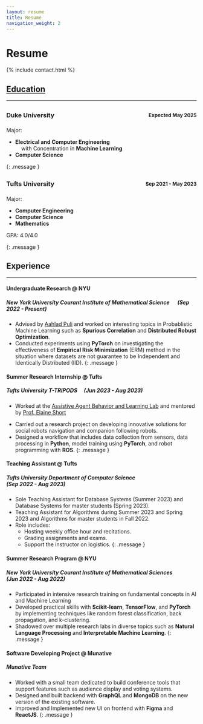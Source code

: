 ```yaml
---
layout: resume
title: Resume
navigation_weight: 2
---
```

<!-- <script
  src="https://cdn.mathjax.org/mathjax/latest/MathJax.js?config=TeX-AMS-MML_HTMLorMML"
  type="text/javascript">
</script> -->
# Resume

{% include contact.html %}

## [Education](/education)
---

<div>
  <h3 style="display: flex; justify-content: space-between; align-items: center;">
      <span style="text-align: left;">Duke University</span>
      <span style="float:right;font-size:0.8em;padding: 0.5em 0;">
          Expected May 2025
      </span>
  </h3>
  <p style="margin-bottom:5px">Major:  <ul>
      <li><b>Electrical and Computer Engineering</b><br>&nbsp;&nbsp;&nbsp;&nbsp;with Concentration in <b>Machine Learning</b></li>
      <li><b>Computer Science</b></li>
    </ul>
  </p>
  <!-- <p> GPA: 4.0/4.0 </p> -->
</div>
{: .message }


<div>
  <h3 style="display: flex; justify-content: space-between; align-items: center;">
      <span style="text-align: left;">Tufts University</span>
      <span style="float:right;font-size:0.8em;padding: 0.5em 0;">
          Sep 2021 - May 2023
      </span>
  </h3>
  <p style="margin-bottom:5px">Major:  <ul>
      <li><b>Computer Engineering</b></li>
      <li><b>Computer Science</b></li>
      <li><b>Mathematics</b></li>
    </ul>
  </p>
  <p> GPA: 4.0/4.0 </p>
</div>
{: .message }

## Experience
---
#### Undergraduate Research @ NYU
##### New York University Courant Institute of Mathematical Science &emsp; (Sep 2022 - Present)
 - Advised by [Aahlad Puli](https://aahladmanas.github.io/) and worked on interesting topics in 
 Probablistic Machine Learning such as **Spurious Correlation** and **Distributed Robust Optimization**.
 - Conducted experiments using **PyTorch** on investigating the effectiveness of **Empirical Risk Minimization** (ERM) method in the situation where datasets are not guarantee to be 
 Independent and Identically Distributed (IID).
{: .message }

#### Summer Research Internship @ Tufts
##### Tufts University T-TRIPODS &emsp;(Jun 2023 - Aug 2023)
 - Worked at the [Assistive Agent Behavior and Learning Lab](https://aabl.cs.tufts.edu/) and mentored by [Prof. Elaine Short](https://engineering.tufts.edu/cs/people/faculty/elaine-short)
 * Carried out a research project on developing innovative solutions for social robots navigation and companion following robots.
 * Designed a workflow that includes data collection from sensors, data processing in **Python**, model training using **PyTorch**, and robot programming with **ROS**.
{: .message }

#### Teaching Assistant @ Tufts
##### Tufts University Department of Computer Science <br>(Sep 2022 - Aug 2023)
 * Sole Teaching Assistant for Database Systems (Summer 2023) and Database Systems for master students (Spring 2023). 
 * Teaching Assistant for Algorithms during Summer 2023 and Spring 2023 and Algorithms for master students in Fall 2022.
 * Role includes:
     * Hosting weekly office hour and recitations.
     * Grading assignments and exams.
     * Support the instructor on logistics.
{: .message }

#### Summer Research Program @ NYU
##### New York University Courant Institute of Mathematical Sciences <br>(Jun 2022 - Aug 2022)
 * Participated in intensive research training on fundamental concepts in AI and Machine Learning
 * Developed practical skills with **Scikit-learn**, **TensorFlow**, and **PyTorch** by implementing
 techniques like random forest classification, back propagation, and k-clustering.
 * Shadowed over multiple research labs in diverse topics such as **Natural Language Processing** and **Interpretable Machine Learning**.
{: .message }

#### Software Developing Project @ Munative
##### Munative Team
 * Worked with a small team dedicated to build conference tools that 
 support features such as audience display and voting systems.
 * Designed and built backend with **GraphQL** and **MongoDB** on the new version
 of the existing software.
 * Improved and Implemented new UI on frontend with **Figma** and **ReactJS**.
{: .message }

